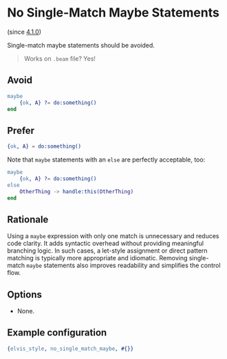 # No Single-Match Maybe Statements

(since [4.1.0](https://github.com/inaka/elvis_core/releases/tag/4.1.0))

Single-match maybe statements should be avoided.

> Works on `.beam` file? Yes!

## Avoid

```erlang
maybe
    {ok, A} ?= do:something()
end
```

## Prefer

```erlang
{ok, A} = do:something()
```

Note that `maybe` statements with an `else` are perfectly acceptable, too:

```erlang
maybe
    {ok, A} ?= do:something()
else
    OtherThing -> handle:this(OtherThing)
end
```

## Rationale

Using a `maybe` expression with only one match is unnecessary and reduces code clarity. It adds
syntactic overhead without providing meaningful branching logic. In such cases, a let-style
assignment or direct pattern matching is typically more appropriate and idiomatic. Removing
single-match `maybe` statements also improves readability and simplifies the control flow.

## Options

- None.

## Example configuration

```erlang
{elvis_style, no_single_match_maybe, #{}}
```
